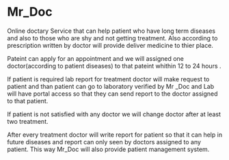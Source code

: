 # Mr_Doc

Online doctary Service that can help patient who have long term diseases and also to those who are shy and not getting treatment.
Also according to prescription written by doctor will provide deliver medicine to thier place.

Pateint can apply for an appointment and we will assigned one doctor(according to patient diseases) to that pateint whithin 12 to 24 hours .

If patient is required lab report for treatment doctor will make request to patient and than patient can go to laboratory verified by Mr
_Doc and Lab will have portal access so that they can send report to the doctor assigned to that patient.

If patient is not satisfied with any doctor we will change doctor after at least two treatment.

After every treatment doctor will write report for patient so that it can help in future diseases and report can only seen by doctors assigned to any patient. 
This way Mr_Doc will also provide patient management system.
